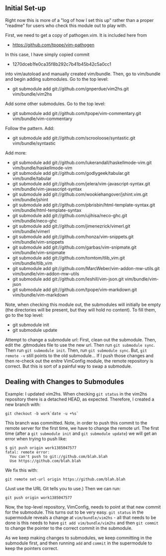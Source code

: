 Initial Set-up
--------------

Right now this is more of a "log of how I set this up" rather than a 
proper "readme" for users who check this module out to play with.

First, we need to get a copy of pathogen.vim. It is included here from

* https://github.com/tpope/vim-pathogen

In this case, I have simply copied commit 

* 1270dceb1fe0ca35f8b292c7b41b45b42c5a0cc1

into vim/autoload and manually created vim/bundle. Then, go to vim/bundle
and begin adding submodules. Go to the top level:

* git submodule add git://github.com/gnperdue/vim2hs.git vim/bundle/vim2hs

Add some other submodules. Go to the top level:

* git submodule add git://github.com/tpope/vim-commentary.git vim/bundle/vim-commentary

Follow the pattern. Add:

* git submodule add git://github.com/scrooloose/syntastic.git vim/bundle/syntastic

Add more:

* git submodule add git://github.com/lukerandall/haskellmode-vim.git vim/bundle/haskellmode-vim
* git submodule add git://github.com/godlygeek/tabular.git vim/bundle/tabular
* git submodule add git://github.com/jelera/vim-javascript-syntax.git vim/bundle/vim-javascript-syntax
* git submodule add git://github.com/wookiehangover/jshint.vim.git vim/bundle/jshint
* git submodule add git://github.com/pbrisbin/html-template-syntax.git vim/bundle/html-template-syntax
* git submodule add git://github.com/ujihisa/neco-ghc.git vim/bundle/neco-ghc
* git submodule add git://github.com/jimenezrick/vimerl.git vim/bundle/vimerl
* git submodule add git://github.com/honza/vim-snippets.git vim/bundle/vim-snippets
* git submodule add git://github.com/garbas/vim-snipmate.git vim/bundle/vim-snipmate
* git submodule add git://github.com/tomtom/tlib_vim.git vim/bundle/tlib_vim
* git submodule add git://github.com/MarcWeber/vim-addon-mw-utils.git vim/bundle/vim-addon-mw-utils
* git submodule add git://github.com/leshill/vim-json.git vim/bundle/vim-json
* git submodule add git://github.com/tpope/vim-markdown.git vim/bundle/vim-markdown

Note, when checking this module out, the submodules will initially be empty (the 
directories will be present, but they will hold no content). To fill them, go to the 
top level:

* git submodule init
* git submodule update

Attempt to change a submodule url: First, clean out the submodule. Then, edit the .gitmodules
file to use the new url. Then run `git submodule sync`. Then run `git submodule init`. 
Then, run `git submodule sync`. But, `git remote -v` still points to the old submodule... 
If I push those changes and then re-check out the enitre VimConfig module, the remote 
repository is correct. But this is sort of a painful way to swap a submodule.

Dealing with Changes to Submodules
----------------------------------

Example: I updated vim2hs. When checking `git status` in the vim2hs repository there is a 
detached HEAD, as expected. Therefore, I created a new branch with:

    git checkout -b work`date -u +%s`

This branch was committed. Note, in order to push this commit to the remote server 
for the first time, we have to change the remote url. The first time (after a 
`git submodule init` and `git submodule update`) we will get an error when trying to
push like:

    $ git push origin work1385047577
    fatal: remote error: 
      You can't push to git://github.com/blah.blah
      Use https://github.com/blah.blah

We fix this with:

    git remote set-url origin https://github.com/blah.blah

(Just use the URL Git tells you to use.) Then we can run:

    git push origin work1385047577

Now, the top-level repository, VimConfig, needs to point at 
that new commit for the submodule. This turns out to be very easy. `git status` in the 
supermodule reveals a change at `vim/bundle/vim2hs` - all that needs to be done is this
needs to have `git add vim/bundle/vim2hs` and then `git commit` to change the pointer
to the correct commit in the submodule.

As we keep making changes to submodules, we keep committing in the submodule first,
and then running `add` and `commit` in the supermodule to keep the pointers correct.
